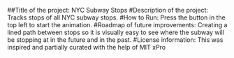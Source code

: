 ##Title of the project: NYC Subway Stops
#Description of the project: Tracks stops of all NYC subway stops. 
#How to Run: Press the button in the top left to start the animation. 
#Roadmap of future improvements: Creating a lined path between stops so it is visually easy to see where the subway will be stopping at in the future and in the past. 
#License information: This was inspired and partially curated with the help of MIT xPro
